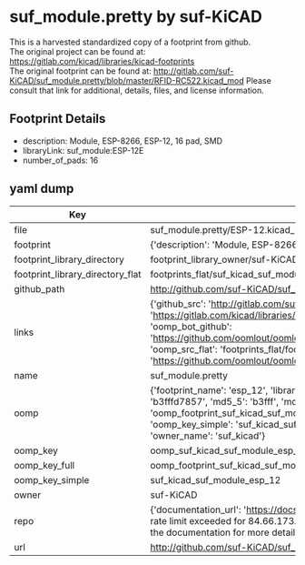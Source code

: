 # suf_module.pretty by suf-KiCAD  
This is a harvested standardized copy of a footprint from github.  
The original project can be found at:  
https://gitlab.com/kicad/libraries/kicad-footprints  
The original footprint can be found at:
http://gitlab.com/suf-KiCAD/suf_module.pretty/blob/master/RFID-RC522.kicad_mod
Please consult that link for additional, details, files, and license information.  
## Footprint Details
* description: Module, ESP-8266, ESP-12, 16 pad, SMD  
* libraryLink: suf_module:ESP-12E  
* number_of_pads: 16  
## yaml dump  
| Key | Value |  
| --- | --- |  
| file | suf_module.pretty/ESP-12.kicad_mod |  
| footprint | {'description': 'Module, ESP-8266, ESP-12, 16 pad, SMD', 'libraryLink': 'suf_module:ESP-12E', 'number_of_pads': 16} |  
| footprint_library_directory | footprint_library_owner/suf-KiCAD_suf_module.pretty |  
| footprint_library_directory_flat | footprints_flat/suf_kicad_suf_module_esp_12/working |  
| github_path | http://github.com/suf-KiCAD/suf_module.pretty/blob/master/ESP-12.kicad_mod |  
| links | {'github_src': 'http://gitlab.com/suf-KiCAD/suf_module.pretty/blob/master/RFID-RC522.kicad_mod', 'github_src_repo': 'https://gitlab.com/kicad/libraries/kicad-footprints', 'oomp_bot': 'footprints/suf_kicad_suf_module_esp_12/working', 'oomp_bot_github': 'https://github.com/oomlout/oomlout_oomp_footprint_bot/tree/main/footprints/suf_kicad_suf_module_esp_12/working', 'oomp_src_flat': 'footprints_flat/footprints_flat/suf_kicad_suf_module_esp_12/working', 'oomp_src_flat_github': 'https://github.com/oomlout/oomlout_oomp_footprint_src/tree/main/footprints_flat/suf_kicad_suf_module_esp_12/working'} |  
| name | suf_module.pretty |  
| oomp | {'footprint_name': 'esp_12', 'library_name': 'suf_module', 'md5': 'b3fffd78579a04d32b53645dac581d61', 'md5_10': 'b3fffd7857', 'md5_5': 'b3fff', 'md5_6': 'b3fffd', 'oomp_key': 'oomp_suf_kicad_suf_module_esp_12', 'oomp_key_extra': 'oomp_footprint_suf_kicad_suf_module_esp_12', 'oomp_key_full': 'oomp_footprint_suf_kicad_suf_module_esp_12_b3fffd', 'oomp_key_simple': 'suf_kicad_suf_module_esp_12', 'original_filename': 'suf_module.pretty/ESP-12.kicad_mod', 'owner_name': 'suf_kicad'} |  
| oomp_key | oomp_suf_kicad_suf_module_esp_12 |  
| oomp_key_full | oomp_footprint_suf_kicad_suf_module_esp_12 |  
| oomp_key_simple | suf_kicad_suf_module_esp_12 |  
| owner | suf-KiCAD |  
| repo | {'documentation_url': 'https://docs.github.com/rest/overview/resources-in-the-rest-api#rate-limiting', 'message': "API rate limit exceeded for 84.66.173.59. (But here's the good news: Authenticated requests get a higher rate limit. Check out the documentation for more details.)"} |  
| url | http://github.com/suf-KiCAD/suf_module.pretty |  

